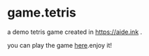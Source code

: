 # game.tetris
a demo tetris game created in https://aide.ink .

you can play the game [here](https://aideink.github.io/game.tetris).enjoy it!

